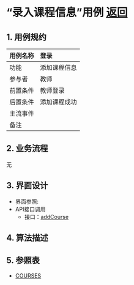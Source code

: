 # “录入课程信息”用例 [返回](../README.md)

## 1. 用例规约

|用例名称|登录|
|-------|:-------------|
|功能|添加课程信息|
|参与者|教师|
|前置条件| 教师登录|
|后置条件|添加课程成功|
|主流事件| |
|备注| |

## 2. 业务流程
无

## 3. 界面设计
- 界面参照: 
- API接口调用
    - 接口：[addCourse](../jiekou/addCourse.md)
    
## 4. 算法描述 

    
## 5. 参照表
- [COURSES](../数据库设计.md/#COURSES)
